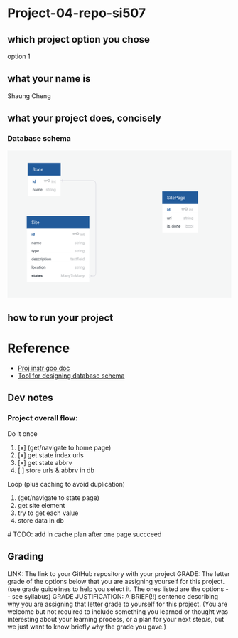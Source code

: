 # Project-04-repo-si507

## which project option you chose
option 1

## what your name is
Shaung Cheng

## what your project does, concisely

### Database schema
![database schema](db-schema.png)

## how to run your project


# Reference 

- [Proj instr goo doc](https://docs.google.com/document/d/12ysom92FnaIamL38yiYrno7alWyCoRIStK-ME8ORD3Q/edit#)
- [Tool for designing database schema](https://app.quickdatabasediagrams.com/#/d/oo35Ob)

## Dev notes

### Project overall flow:

Do it once

1. [x] (get/navigate to home page)
1. [x] get state index urls
1. [x] get state abbrv
1. [ ] store urls & abbrv in db

Loop (plus caching to avoid duplication)

1. (get/navigate to state page)
1. get site element
1. try to get each value
1. store data in db

\# TODO: add in cache plan after one page succceed


## Grading

LINK: The link to your GitHub repository with your project
GRADE: The letter grade of the options below that you are assigning yourself for this project. (see grade guidelines to help you select it. The ones listed are the options -- see syllabus)
GRADE JUSTIFICATION: A BRIEF(!!) sentence describing why you are assigning that letter grade to yourself for this project. (You are welcome but not required to include something you learned or thought was interesting about your learning process, or a plan for your next step/s, but we just want to know briefly why the grade you gave.)
